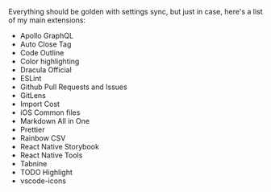 Everything should be golden with settings sync, but just in case, here's a list of my main extensions:
- Apollo GraphQL
- Auto Close Tag
- Code Outline
- Color highlighting
- Dracula Official
- ESLint
- Github Pull Requests and Issues
- GitLens
- Import Cost
- iOS Common files
- Markdown All in One
- Prettier
- Rainbow CSV
- React Native Storybook
- React Native Tools
- Tabnine
- TODO Highlight
- vscode-icons